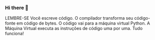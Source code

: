 ### Hi there 👋

<!--
**FSFMarim/FSFMarim** is a ✨ _special_ ✨ repository because its `README.md` (this file) appears on your GitHub profile.

Here are some ideas to get you started:

- 🔭 I’m currently working on ...
- 🌱 I’m currently learning ...
- 👯 I’m looking to collaborate on ...
- 🤔 I’m looking for help with ...
- 💬 Ask me about ...
- 📫 How to reach me: ...
- 😄 Pronouns: ...
- ⚡ Fun fact: ...
-->
LEMBRE-SE
Você escreve código.
O compilador transforma seu código-fonte em código de bytes.
O código vai para a máquina virtual Python.
A Máquina Virtual executa as instruções de código uma por uma.
Tudo funciona!
